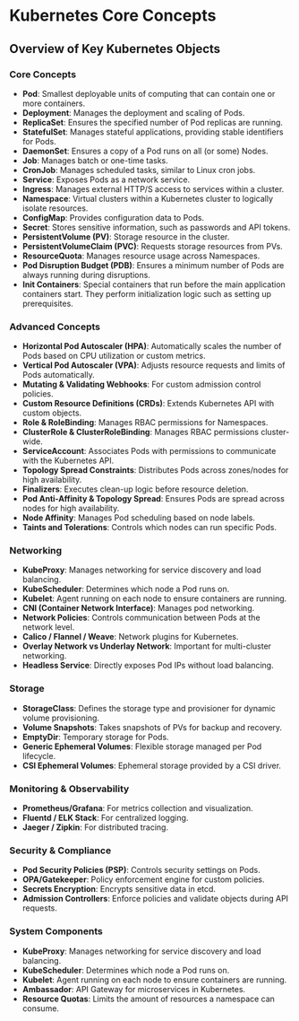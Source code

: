 # Kubernetes Core Concepts
## Overview of Key Kubernetes Objects

### Core Concepts

* **Pod**: Smallest deployable units of computing that can contain one or more containers.
* **Deployment**: Manages the deployment and scaling of Pods.
* **ReplicaSet**: Ensures the specified number of Pod replicas are running.
* **StatefulSet**: Manages stateful applications, providing stable identifiers for Pods.
* **DaemonSet**: Ensures a copy of a Pod runs on all (or some) Nodes.
* **Job**: Manages batch or one-time tasks.
* **CronJob**: Manages scheduled tasks, similar to Linux cron jobs.
* **Service**: Exposes Pods as a network service.
* **Ingress**: Manages external HTTP/S access to services within a cluster.
* **Namespace**: Virtual clusters within a Kubernetes cluster to logically isolate resources.
* **ConfigMap**: Provides configuration data to Pods.
* **Secret**: Stores sensitive information, such as passwords and API tokens.
* **PersistentVolume (PV)**: Storage resource in the cluster.
* **PersistentVolumeClaim (PVC)**: Requests storage resources from PVs.
* **ResourceQuota**: Manages resource usage across Namespaces.
* **Pod Disruption Budget (PDB)**: Ensures a minimum number of Pods are always running during disruptions.
* **Init Containers**: Special containers that run before the main application containers start. They perform initialization logic such as setting up prerequisites.

### Advanced Concepts

* **Horizontal Pod Autoscaler (HPA)**: Automatically scales the number of Pods based on CPU utilization or custom metrics.
* **Vertical Pod Autoscaler (VPA)**: Adjusts resource requests and limits of Pods automatically.
* **Mutating & Validating Webhooks**: For custom admission control policies.
* **Custom Resource Definitions (CRDs)**: Extends Kubernetes API with custom objects.
* **Role & RoleBinding**: Manages RBAC permissions for Namespaces.
* **ClusterRole & ClusterRoleBinding**: Manages RBAC permissions cluster-wide.
* **ServiceAccount**: Associates Pods with permissions to communicate with the Kubernetes API.
* **Topology Spread Constraints**: Distributes Pods across zones/nodes for high availability.
* **Finalizers**: Executes clean-up logic before resource deletion.
* **Pod Anti-Affinity & Topology Spread**: Ensures Pods are spread across nodes for high availability.
* **Node Affinity**: Manages Pod scheduling based on node labels.
* **Taints and Tolerations**: Controls which nodes can run specific Pods.

### Networking

* **KubeProxy**: Manages networking for service discovery and load balancing.
* **KubeScheduler**: Determines which node a Pod runs on.
* **Kubelet**: Agent running on each node to ensure containers are running.
* **CNI (Container Network Interface)**: Manages pod networking.
* **Network Policies**: Controls communication between Pods at the network level.
* **Calico / Flannel / Weave**: Network plugins for Kubernetes.
* **Overlay Network vs Underlay Network**: Important for multi-cluster networking.
* **Headless Service**: Directly exposes Pod IPs without load balancing.

### Storage

* **StorageClass**: Defines the storage type and provisioner for dynamic volume provisioning.
* **Volume Snapshots**: Takes snapshots of PVs for backup and recovery.
* **EmptyDir**: Temporary storage for Pods.
* **Generic Ephemeral Volumes**: Flexible storage managed per Pod lifecycle.
* **CSI Ephemeral Volumes**: Ephemeral storage provided by a CSI driver.

### Monitoring & Observability

* **Prometheus/Grafana**: For metrics collection and visualization.
* **Fluentd / ELK Stack**: For centralized logging.
* **Jaeger / Zipkin**: For distributed tracing.

### Security & Compliance

* **Pod Security Policies (PSP)**: Controls security settings on Pods.
* **OPA/Gatekeeper**: Policy enforcement engine for custom policies.
* **Secrets Encryption**: Encrypts sensitive data in etcd.
* **Admission Controllers**: Enforce policies and validate objects during API requests.

### System Components

* **KubeProxy**: Manages networking for service discovery and load balancing.
* **KubeScheduler**: Determines which node a Pod runs on.
* **Kubelet**: Agent running on each node to ensure containers are running.
* **Ambassador**: API Gateway for microservices in Kubernetes.
* **Resource Quotas**: Limits the amount of resources a namespace can consume.
